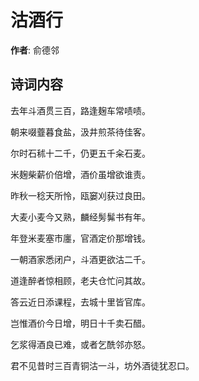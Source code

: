 # 沽酒行

**作者**: 俞德邻

## 诗词内容

去年斗酒贯三百，路逢麹车常啧啧。

朝来啜虀暮食盐，汲井煎茶待佳客。

尔时石秫十二千，仍更五千籴石麦。

米麹柴薪价倍增，酒价虽增欲谁责。

昨秋一稔天所怜，瓯窭刈获过良田。

大麦小麦今又熟，麟经髣髴书有年。

年登米麦塞市廛，官酒定价那增钱。

一朝酒家悉闭户，斗酒更欲沽二千。

道逢醉者惊相顾，老夫仓忙问其故。

答云近日添课程，去城十里皆官库。

岂惟酒价今日增，明日十千卖石醋。

乞浆得酒良已难，或者乞酰邻亦怒。

君不见昔时三百青铜沽一斗，坊外酒徒犹忍口。

